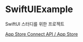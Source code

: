 # SwiftUIExample
SwiftUI 스터디를 위한 프로젝트

[App Store Connect API / App Store](https://developer.apple.com/documentation/appstoreconnectapi/app_store)
